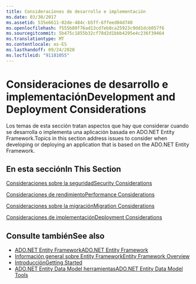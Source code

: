 ```yaml
---
title: Consideraciones de desarrollo e implementación
ms.date: 03/30/2017
ms.assetid: 535e6611-02de-484c-b5ff-6ffeed04d740
ms.openlocfilehash: f555b80f76ad13cd7eb8ca25923c9dd1dcb057f6
ms.sourcegitcommit: 5b475c1855b32cf78d2d1bbb4295e4c236f39464
ms.translationtype: MT
ms.contentlocale: es-ES
ms.lasthandoff: 09/24/2020
ms.locfileid: "91181055"
---
```

# <a name="development-and-deployment-considerations"></a><span data-ttu-id="820c3-102">Consideraciones de desarrollo e implementación</span><span class="sxs-lookup"><span data-stu-id="820c3-102">Development and Deployment Considerations</span></span>

<span data-ttu-id="820c3-103">Los temas de esta sección tratan aspectos que hay que considerar cuando se desarrolla o implementa una aplicación basada en ADO.NET Entity Framework.</span><span class="sxs-lookup"><span data-stu-id="820c3-103">Topics in this section address issues to consider when developing or deploying an application that is based on the ADO.NET Entity Framework.</span></span>  
  
## <a name="in-this-section"></a><span data-ttu-id="820c3-104">En esta sección</span><span class="sxs-lookup"><span data-stu-id="820c3-104">In This Section</span></span>  

 [<span data-ttu-id="820c3-105">Consideraciones sobre la seguridad</span><span class="sxs-lookup"><span data-stu-id="820c3-105">Security Considerations</span></span>](security-considerations.md)  
  
 [<span data-ttu-id="820c3-106">Consideraciones de rendimiento</span><span class="sxs-lookup"><span data-stu-id="820c3-106">Performance Considerations</span></span>](performance-considerations.md)  
  
 [<span data-ttu-id="820c3-107">Consideraciones sobre la migración</span><span class="sxs-lookup"><span data-stu-id="820c3-107">Migration Considerations</span></span>](migration-considerations.md)  
  
 [<span data-ttu-id="820c3-108">Consideraciones de implementación</span><span class="sxs-lookup"><span data-stu-id="820c3-108">Deployment Considerations</span></span>](deployment-considerations.md)  
  
## <a name="see-also"></a><span data-ttu-id="820c3-109">Consulte también</span><span class="sxs-lookup"><span data-stu-id="820c3-109">See also</span></span>

- [<span data-ttu-id="820c3-110">ADO.NET Entity Framework</span><span class="sxs-lookup"><span data-stu-id="820c3-110">ADO.NET Entity Framework</span></span>](index.md)
- [<span data-ttu-id="820c3-111">Información general sobre Entity Framework</span><span class="sxs-lookup"><span data-stu-id="820c3-111">Entity Framework Overview</span></span>](overview.md)
- [<span data-ttu-id="820c3-112">Introducción</span><span class="sxs-lookup"><span data-stu-id="820c3-112">Getting Started</span></span>](getting-started.md)
- <span data-ttu-id="820c3-113">[ADO.NET Entity Data Model herramientas](/previous-versions/dotnet/netframework-4.0/bb399249(v=vs.100))</span><span class="sxs-lookup"><span data-stu-id="820c3-113">[ADO.NET Entity Data Model Tools](/previous-versions/dotnet/netframework-4.0/bb399249(v=vs.100))</span></span>
